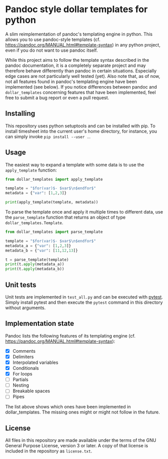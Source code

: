 # Pandoc style dollar templates for python

A slim reimplementation of pandoc's templating engine
in python. This allows you to use pandoc-style templates
(cf. <https://pandoc.org/MANUAL.html#template-syntax>) in any python
project, even if you do not want to use pandoc itself.

While this project aims to follow the template syntax described in
the pandoc documentation, it is a completely separate project and may
therefore behave differently than pandoc in certain situations. Especially
edge cases are not particularly well tested (yet). Also note that, as
of now, not all features found in pandoc's templating engine have been
implemented (see below). If you notice differences between pandoc and
`dollar_templates` concerning features that have been implemented,
feel free to submit a bug report or even a pull request.

## Installing

This repository uses python setuptools and can be installed with pip. To
install timesheet into the current user's home directory, for instance,
you can simply invoke `pip install --user .`.

## Usage

The easiest way to expand a template with some data is to use the
`apply_template` function:

```python
from dollar_templates import apply_template

template = "$for(var)$- $var$\n$endfor$"
metadata = {"var": [1,2,3]}

print(apply_template(template, metadata))
```

To parse the template once and apply it multiple times to different
data, use the `parse_template` function that returns an object of
type `dollar_templates.Template`.

```python
from dollar_templates import parse_template

template = "$for(var)$- $var$\n$endfor$"
metadata_a = {"var": [1,2,3]}
metadata_b = {"var": [11,12,13]}

t = parse_template(template)
print(t.apply(metadata_a))
print(t.apply(metadata_b))
```

## Unit tests

Unit tests are implemented in `test_all.py` and can be executed with
[pytest](https://pytest.org). Simply install pytest and then execute
the `pytest` command in this directory without arguments.

## Implementation state

Pandoc lists the following features of its templating engine
(cf. <https://pandoc.org/MANUAL.html#template-syntax>):

- [x] Comments
- [x] Delimiters
- [x] Interpolated variables
- [x] Conditionals
- [x] For loops
- [ ] Partials
- [ ] Nesting
- [ ] Breakable spaces
- [ ] Pipes

The list above shows which ones have been implemented in dollar_templates.
The missing ones might or might not follow in the future.

## License

All files in this repository are made available under the terms of the
GNU General Purpose License, version 3 or later. A copy of that license
is included in the repository as `license.txt`.
